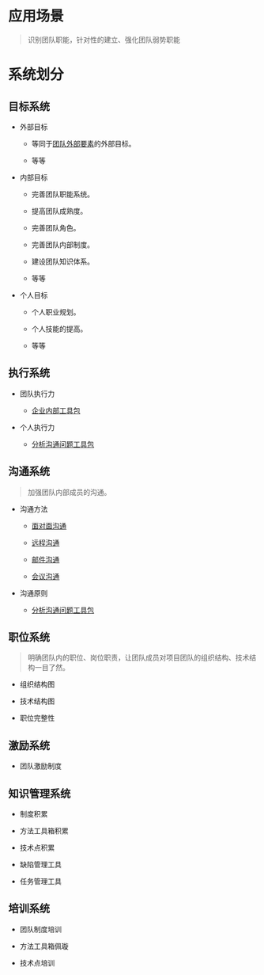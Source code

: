 # 应用场景

> 识别团队职能，针对性的建立、强化团队弱势职能
    
# 系统划分

## 目标系统

* 外部目标

    * 等同于[团队外部要素](/team/part1.md)的外部目标。

    * 等等

* 内部目标

    * 完善团队职能系统。
    
    * 提高团队成熟度。
    
    * 完善团队角色。
    
    * 完善团队内部制度。
    
    * 建设团队知识体系。
    
    * 等等

* 个人目标

    * 个人职业规划。
    
    * 个人技能的提高。
    
    * 等等

## 执行系统

* 团队执行力
    
    * [企业内部工具包](/managementtoolkit/part7.md)
    
* 个人执行力

    * [分析沟通问题工具包](/managementtoolkit/part2.md)

## 沟通系统

> 加强团队内部成员的沟通。

* 沟通方法

    * [面对面沟通](/processtemplate/communication/face-to-face.md)
    
    * [远程沟通](/processtemplate/communication/remote.md)
    
    * [邮件沟通](/processtemplate/communication/part4.md)
    
    * [会议沟通](/processtemplate/communication/meeting.md)
    
* 沟通原则

    * [分析沟通问题工具包](/managementtoolkit/part2.md)

## 职位系统

> 明确团队内的职位、岗位职责，让团队成员对项目团队的组织结构、技术结构一目了然。

* 组织结构图
    
* 技术结构图
    
* 职位完整性

## 激励系统

* 团队激励制度

## 知识管理系统

* 制度积累
    
* 方法工具箱积累
    
* 技术点积累

* 缺陷管理工具

* 任务管理工具

## 培训系统

* 团队制度培训
    
* 方法工具箱佩璇
    
* 技术点培训


